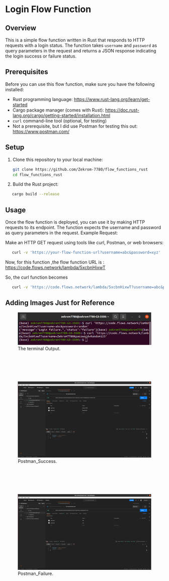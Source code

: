 # Login Flow Function

## Overview

This is a simple flow function written in Rust that responds to HTTP requests with a login status. The function takes `username` and `password` as query parameters in the request and returns a JSON response indicating the login success or failure status.

## Prerequisites

Before you can use this flow function, make sure you have the following installed:

- Rust programming language: https://www.rust-lang.org/learn/get-started
- Cargo package manager (comes with Rust): https://doc.rust-lang.org/cargo/getting-started/installation.html
- `curl` command-line tool (optional, for testing)
- Not a prerequisite, but I did use Postman for testing this out: https://www.postman.com/

## Setup

1. Clone this repository to your local machine:

   ```bash
   git clone https://github.com/Zekrom-7780/flow_functions_rust
   cd flow_functions_rust
   ```
2. Build the Rust project:
   
```bash
   cargo build --release
   ```
## Usage

Once the flow function is deployed, you can use it by making HTTP requests to its endpoint. The function expects the username and password as query parameters in the request.
Example Request:

Make an HTTP GET request using tools like curl, Postman, or web browsers:
```bash
   curl -v 'https://your-flow-function-url?username=abc&password=xyz'
   ```

Now, for this function ,the flow function URL is : https://code.flows.network/lambda/5xcbnHixwT

So, the curl function becomes 
```bash
   curl -v 'https://code.flows.network/lambda/5xcbnHixwT?username=abc&password=xyz'
   ```
## Adding Images Just for Reference


   <figure>
   <img src="https://github.com/Zekrom-7780/flow_functions_rust/blob/main/Images_to_attach/cmd.png" alt="Terminal_Output">
   <figcaption>The terminal Output.</figcaption>
   </figure>
   <br><br><br><br>
   <figure>
   <img src="https://github.com/Zekrom-7780/flow_functions_rust/blob/main/Images_to_attach/postman_yes.png" alt="Postman_Success">
   <figcaption>Postman_Success.</figcaption>
   </figure>
   <br><br><br><br>
   <figure>
   <img src="https://github.com/Zekrom-7780/flow_functions_rust/blob/main/Images_to_attach/postman_no.png" alt="Postman_Failure">
   <figcaption>Postman_Failure.</figcaption>
   </figure>




